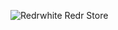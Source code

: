 ![Redrwhite](https://user-images.githubusercontent.com/112859151/207375692-04aff616-1704-4e27-9dd3-ecbb0d5ba33d.png)
Redr Store

